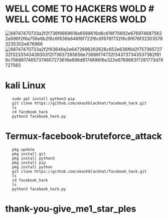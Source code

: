 # WELL COME TO HACKERS WOLD # WELL COME TO HACKERS WOLD 

![68747470733a2f2f736f6669616e6568616d6c616f75692e6769746875622e696f2f6a756e6b2f6c6f636b646f6f722f6c6f676f732f6c6f676f323035783235302e676966](https://user-images.githubusercontent.com/88341460/190713149-f90b4488-0c1f-4f4d-ad69-7cd5e902d04f.gif) ![68747470733a2f2f63646e2e6472696262626c652e636f6d2f75736572732f323334343830312f73637265656e73686f74732f343737343537382f616c70686174657374657273616e696d6174696f6e322e6769663f7261773d74727565](https://user-images.githubusercontent.com/88341460/190713574-896503c7-c454-41f4-8f6c-f66f4c9861bb.gif)

# kali Linux

       sudo apt install python3-pip
       git clone https://github.com/akashblackhat/facebook_hack.git
       ls
       cd facebook_hack
       python3 facebook_hack.py
# Termux-facebook-bruteforce_attack

       pkg update
       pkg install git
       pkg install python3
       pkg install pip
       pkg install python
       git clone https://github.com/akashblackhat/facebook_hack.git
       ls
       cd facebook_hack
       ls
       python3 facebook_hack.py

    
# thank-you-give_me1_star_ples

